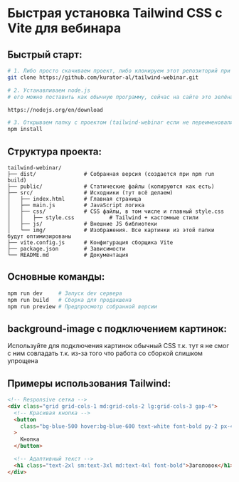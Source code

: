 # Быстрая установка Tailwind CSS с Vite для вебинара

## Быстрый старт:

```bash
# 1. Либо просто скачиваем проект, либо клонируем этот репозиторий при помощи команды
git clone https://github.com/kurator-al/tailwind-webinar.git

# 2. Устанавливаем node.js
# его можно поставить как обычную программу, сейчас на сайте это зелёная кнопка "Windows Installer", но может в будущем измениться. Процедура установки многоступенчатая, но в основном просто жмём "далее"

https://nodejs.org/en/download

# 3. Открываем папку с проектом (tailwind-webinar если не переименовали), открываем её в vs code и в терминале устанавливаем зависимости
npm install

```

## Структура проекта:

```
tailwind-webinar/
├── dist/               # Собранная версия (создается при npm run build)
├── public/             # Статические файлы (копируются как есть)
├── src/                # Исходники (тут всё делаем)
│   ├── index.html      # Главная страница
│   ├── main.js         # JavaScript логика
│   ├── css/            # CSS файлы, в том числе и главный style.css
│   │   ├── style.css           # Tailwind + кастомные стили
│   ├── js/             # Внешние JS библиотеки
│   └── img/            # Изображения. Все картинки из этой папки будут оптимизированы
├── vite.config.js      # Конфигурация сборщика Vite
├── package.json        # Зависимости
└── README.md           # Документация
```

## Основные команды:

```bash
npm run dev     # Запуск dev сервера
npm run build   # Сборка для продакшена
npm run preview # Предпросмотр собранной версии
```

## background-image с подключением картинок:

Используйте для подключения картинок обычный CSS т.к. тут я не смог с ним совладать т.к. из-за того что работа со сборкой слишком упрощена

## Примеры использования Tailwind:

```html
<!-- Responsive сетка -->
<div class="grid grid-cols-1 md:grid-cols-2 lg:grid-cols-3 gap-4">
  <!-- Красивая кнопка -->
  <button
    class="bg-blue-500 hover:bg-blue-600 text-white font-bold py-2 px-4 rounded transition duration-300"
  >
    Кнопка
  </button>

  <!-- Адаптивный текст -->
  <h1 class="text-2xl sm:text-3xl md:text-4xl font-bold">Заголовок</h1>
</div>
```
